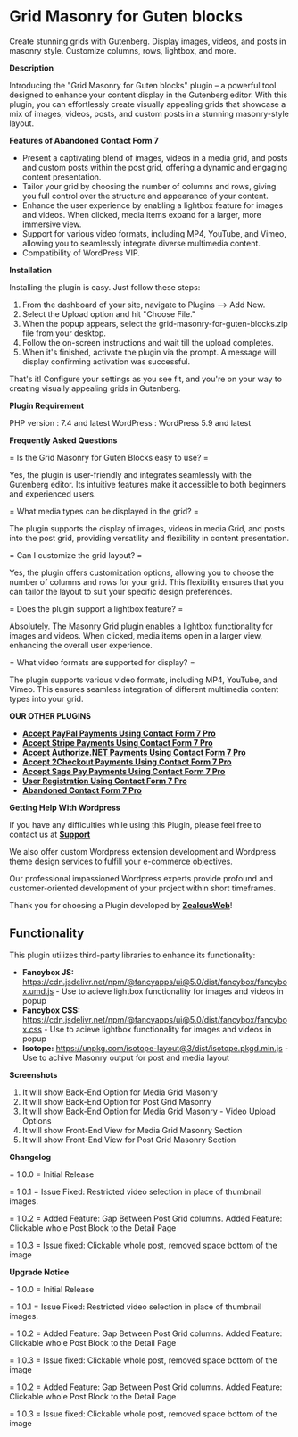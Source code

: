 # Grid Masonry for Guten blocks

Create stunning grids with Gutenberg. Display images, videos, and posts in masonry style. Customize columns, rows, lightbox, and more.

**Description**

Introducing the "Grid Masonry for Guten blocks" plugin – a powerful tool designed to enhance your content display in the Gutenberg editor. With this plugin, you can effortlessly create visually appealing grids that showcase a mix of images, videos, posts, and custom posts in a stunning masonry-style layout.

**Features of Abandoned Contact Form 7**

- Present a captivating blend of images, videos in a media grid, and posts and custom posts within the post grid, offering a dynamic and engaging content presentation.
- Tailor your grid by choosing the number of columns and rows, giving you full control over the structure and appearance of your content.
- Enhance the user experience by enabling a lightbox feature for images and videos. When clicked, media items expand for a larger, more immersive view.
- Support for various video formats, including MP4, YouTube, and Vimeo, allowing you to seamlessly integrate diverse multimedia content.
- Compatibility of WordPress VIP.

**Installation**

Installing the plugin is easy. Just follow these steps:

1. From the dashboard of your site, navigate to Plugins --> Add New.
2. Select the Upload option and hit "Choose File."
3. When the popup appears, select the grid-masonry-for-guten-blocks.zip file from your desktop.
4. Follow the on-screen instructions and wait till the upload completes.
5. When it's finished, activate the plugin via the prompt. A message will display confirming activation was successful.

That's it! Configure your settings as you see fit, and you're on your way to creating visually appealing grids in Gutenberg.

**Plugin Requirement**

PHP version : 7.4 and latest
WordPress   : WordPress 5.9 and latest

**Frequently Asked Questions**

= Is the Grid Masonry for Guten Blocks easy to use? =

Yes, the plugin is user-friendly and integrates seamlessly with the Gutenberg editor. Its intuitive features make it accessible to both beginners and experienced users.

= What media types can be displayed in the grid? =

The plugin supports the display of images, videos in media Grid, and posts into the post grid, providing versatility and flexibility in content presentation.

= Can I customize the grid layout? =

Yes, the plugin offers customization options, allowing you to choose the number of columns and rows for your grid. This flexibility ensures that you can tailor the layout to suit your specific design preferences.

= Does the plugin support a lightbox feature? =

Absolutely. The Masonry Grid plugin enables a lightbox functionality for images and videos. When clicked, media items open in a larger view, enhancing the overall user experience.

= What video formats are supported for display? =

The plugin supports various video formats, including MP4, YouTube, and Vimeo. This ensures seamless integration of different multimedia content types into your grid.

**OUR OTHER PLUGINS**

* <strong>[Accept PayPal Payments Using Contact Form 7 Pro](https://store.zealousweb.com/accept-paypal-payments-using-contact-form-7-pro)</strong>
* <strong>[Accept Stripe Payments Using Contact Form 7 Pro](https://store.zealousweb.com/accept-stripe-payments-using-contact-form-7-pro)</strong>
* <strong>[Accept Authorize.NET Payments Using Contact Form 7 Pro](https://store.zealousweb.com/accept-authorize-net-payments-using-contact-form-7-pro)</strong>
* <strong>[Accept 2Checkout Payments Using Contact Form 7 Pro](https://store.zealousweb.com/accept-2checkout-payments-using-contact-form-7-pro)</strong>
* <strong>[Accept Sage Pay Payments Using Contact Form 7 Pro](https://store.zealousweb.com/accept-sage-pay-opayo-payments-using-contact-form-7-pro)</strong>
* <strong>[User Registration Using Contact Form 7 Pro](https://store.zealousweb.com/user-registration-using-contact-form-7-pro)</strong>
* <strong>[Abandoned Contact Form 7 Pro](https://store.zealousweb.com/abandoned-contact-form-7-pro)</strong>


**Getting Help With Wordpress**

If you have any difficulties while using this Plugin, please feel free to contact us at <strong>[Support](https://support.zealousweb.com/portal/en/home)</strong>

We also offer custom Wordpress extension development and Wordpress theme design services to fulfill your e-commerce objectives.

Our professional impassioned Wordpress experts provide profound and customer-oriented development of your project within short timeframes.

Thank you for choosing a Plugin developed by <strong>[ZealousWeb](https://www.zealousweb.com)</strong>!

## Functionality

This plugin utilizes third-party libraries to enhance its functionality:

- **Fancybox JS:** https://cdn.jsdelivr.net/npm/@fancyapps/ui@5.0/dist/fancybox/fancybox.umd.js - Use to acieve lightbox functionality for images and videos in popup
- **Fancybox CSS:** https://cdn.jsdelivr.net/npm/@fancyapps/ui@5.0/dist/fancybox/fancybox.css - Use to acieve lightbox functionality for images and videos in popup
- **Isotope:** https://unpkg.com/isotope-layout@3/dist/isotope.pkgd.min.js - Use to achive Masonry output for post and media layout

**Screenshots**

1. It will show Back-End Option for Media Grid Masonry
2. It will show Back-End Option for Post Grid Masonry
3. It will show Back-End Option for Media Grid Masonry - Video Upload Options
4. It will show Front-End View for Media Grid Masonry Section
5. It will show Front-End View for Post Grid Masonry Section

**Changelog**

= 1.0.0 =
Initial Release

= 1.0.1 =
Issue Fixed: Restricted video selection in place of thumbnail images.

= 1.0.2 =
Added Feature: Gap Between Post Grid columns.
Added Feature: Clickable whole Post Block to the Detail Page

= 1.0.3 =
Issue fixed: Clickable whole post, removed space bottom of the image 

**Upgrade Notice**

= 1.0.0 =
Initial Release

= 1.0.1 =
Issue Fixed: Restricted video selection in place of thumbnail images.

= 1.0.2 =
Added Feature: Gap Between Post Grid columns.
Added Feature: Clickable whole Post Block to the Detail Page

= 1.0.3 =
Issue fixed: Clickable whole post, removed space bottom of the image

= 1.0.2 =
Added Feature: Gap Between Post Grid columns.
Added Feature: Clickable whole Post Block to the Detail Page

= 1.0.3 =
Issue fixed: Clickable whole post, removed space bottom of the image 
